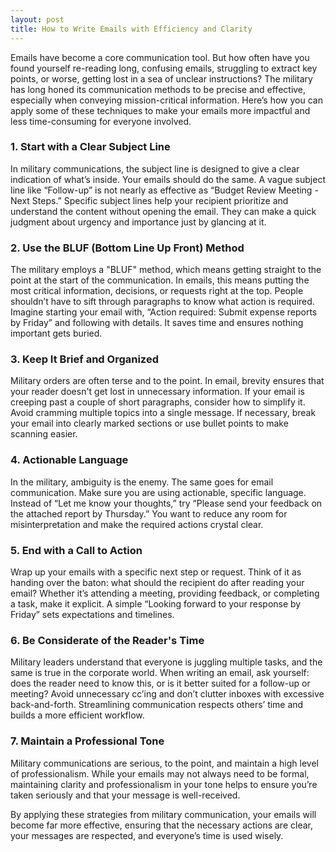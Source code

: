 ```yaml
---
layout: post
title: How to Write Emails with Efficiency and Clarity
---
```

Emails have become a core communication tool. But how often have you found yourself re-reading long, confusing emails, struggling to extract key points, or worse, getting lost in a sea of unclear instructions? The military has long honed its communication methods to be precise and effective, especially when conveying mission-critical information. Here’s how you can apply some of these techniques to make your emails more impactful and less time-consuming for everyone involved.

### 1. **Start with a Clear Subject Line**
In military communications, the subject line is designed to give a clear indication of what’s inside. Your emails should do the same. A vague subject line like “Follow-up” is not nearly as effective as “Budget Review Meeting - Next Steps.” Specific subject lines help your recipient prioritize and understand the content without opening the email. They can make a quick judgment about urgency and importance just by glancing at it.

### 2. **Use the BLUF (Bottom Line Up Front) Method**
The military employs a "BLUF" method, which means getting straight to the point at the start of the communication. In emails, this means putting the most critical information, decisions, or requests right at the top. People shouldn’t have to sift through paragraphs to know what action is required. Imagine starting your email with, “Action required: Submit expense reports by Friday” and following with details. It saves time and ensures nothing important gets buried.

### 3. **Keep It Brief and Organized**
Military orders are often terse and to the point. In email, brevity ensures that your reader doesn't get lost in unnecessary information. If your email is creeping past a couple of short paragraphs, consider how to simplify it. Avoid cramming multiple topics into a single message. If necessary, break your email into clearly marked sections or use bullet points to make scanning easier.

### 4. **Actionable Language**
In the military, ambiguity is the enemy. The same goes for email communication. Make sure you are using actionable, specific language. Instead of “Let me know your thoughts,” try “Please send your feedback on the attached report by Thursday.” You want to reduce any room for misinterpretation and make the required actions crystal clear.

### 5. **End with a Call to Action**
Wrap up your emails with a specific next step or request. Think of it as handing over the baton: what should the recipient do after reading your email? Whether it’s attending a meeting, providing feedback, or completing a task, make it explicit. A simple “Looking forward to your response by Friday” sets expectations and timelines.

### 6. **Be Considerate of the Reader's Time**
Military leaders understand that everyone is juggling multiple tasks, and the same is true in the corporate world. When writing an email, ask yourself: does the reader need to know this, or is it better suited for a follow-up or meeting? Avoid unnecessary cc’ing and don’t clutter inboxes with excessive back-and-forth. Streamlining communication respects others’ time and builds a more efficient workflow.

### 7. **Maintain a Professional Tone**
Military communications are serious, to the point, and maintain a high level of professionalism. While your emails may not always need to be formal, maintaining clarity and professionalism in your tone helps to ensure you’re taken seriously and that your message is well-received.

By applying these strategies from military communication, your emails will become far more effective, ensuring that the necessary actions are clear, your messages are respected, and everyone’s time is used wisely.